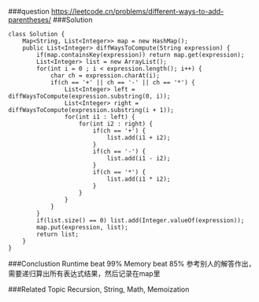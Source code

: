 ###question
https://leetcode.cn/problems/different-ways-to-add-parentheses/
###Solution
```
class Solution {
    Map<String, List<Integer>> map = new HashMap();
    public List<Integer> diffWaysToCompute(String expression) {
        if(map.containsKey(expression)) return map.get(expression);
        List<Integer> list = new ArrayList();
        for(int i = 0 ; i < expression.length(); i++) {
            char ch = expression.charAt(i);
            if(ch == '+' || ch == '-' || ch == '*') {
                List<Integer> left = diffWaysToCompute(expression.substring(0, i));
                List<Integer> right = diffWaysToCompute(expression.substring(i + 1));
                for(int i1 : left) {
                    for(int i2 : right) {
                        if(ch == '+') {
                            list.add(i1 + i2);
                        }
                        if(ch == '-') {
                            list.add(i1 - i2);
                        }
                        if(ch == '*') {
                            list.add(i1 * i2);
                        }
                    }
                }
            }
        }
        if(list.size() == 0) list.add(Integer.valueOf(expression));
        map.put(expression, list);
        return list;
    }
}
```

###Conclustion
Runtime beat 99%
Memory beat 85%
参考别人的解答作出，需要递归算出所有表达式结果，然后记录在map里

###Related Topic
Recursion, String, Math, Memoization